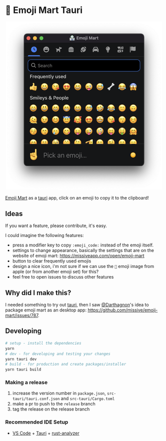 # 🏪 Emoji Mart Tauri

<p align="center">
  <img src=".github/image.png" alt="screenshot" width="500px" />
</p>

[Emoji Mart](https://github.com/missive/emoji-mart) as a [tauri](https://tauri.app/) app, click on an emoji to copy it to the clipboard!

## Ideas

If you want a feature, please contribute, it's easy.

I could imagine the following features:

- press a modifier key to copy `:emoji_code:` instead of the emoji itself.
- settings to change appearance, basically the settings that are on the website of emoji mart: https://missiveapp.com/open/emoji-mart
- button to clear frequently used emojis
- design a nice icon, i'm not sure if we can use the `🏪` emoji image from apple (or from another emoji set) for this?
- feel free to open issues to discuss other features

## Why did I make this?

I needed something to try out [tauri](https://tauri.app/),
then I saw [@Darthagnon](https://github.com/Darthagnon)'s idea to package emoji mart as an desktop app: https://github.com/missive/emoji-mart/issues/787.

## Developing

```sh
# setup - install the dependencies
yarn
# dev - for developing and testing your changes
yarn tauri dev
# build - for production and create packages/installer
yarn tauri build
```

### Making a release

1. increase the version number in `package.json`, `src-tauri/tauri.conf.json` and `src-tauri/Cargo.toml`
2. make a pr to push to the `release` branch
3. tag the release on the release branch

### Recommended IDE Setup

- [VS Code](https://code.visualstudio.com/) + [Tauri](https://marketplace.visualstudio.com/items?itemName=tauri-apps.tauri-vscode) + [rust-analyzer](https://marketplace.visualstudio.com/items?itemName=rust-lang.rust-analyzer)
